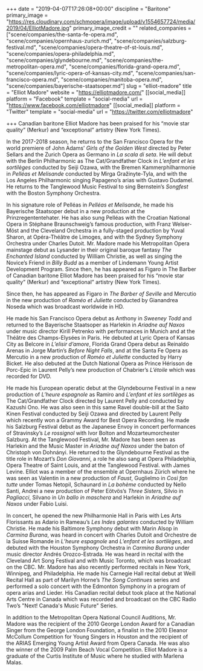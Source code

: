 +++
date = "2019-04-07T17:26:08+00:00"
discipline = "Baritone"
primary_image = "https://res.cloudinary.com/schmopera/image/upload/v1554657724/media/2019/04/ElliotMadore.jpg"
primary_image_credit = ""
related_companies = ["scene/companies/the-santa-fe-opera.md", "scene/companies/opernhaus-zurich.md", "scene/companies/salzburg-festival.md", "scene/companies/opera-theatre-of-st-louis.md", "scene/companies/opera-philadelphia.md", "scene/companies/glyndebourne.md", "scene/companies/the-metropolitan-opera.md", "scene/companies/florida-grand-opera.md", "scene/companies/lyric-opera-of-kansas-city.md", "scene/companies/san-francisco-opera.md", "scene/companies/manitoba-opera.md", "scene/companies/bayerische-staatsoper.md"]
slug = "elliot-madore"
title = "Elliot Madore"
website = "https://elliotmadore.com/"
[[social_media]]
platform = "Facebook"
template = "social-media"
url = "https://www.facebook.com/elliotmadore"
[[social_media]]
platform = "Twitter"
template = "social-media"
url = "https://twitter.com/elliotmadore"

+++
Canadian baritone Elliot Madore has been praised for his “movie star quality” (Merkur) and “exceptional” artistry (New York Times).

In the 2017-2018 season, he returns to the San Francisco Opera for the world premiere of John Adams’ _Girls of the Golden West_ directed by Peter Sellars and the Zurich Opera as Germano in _La scala di seta_. He will debut with the Berlin Philharmonic as The Cat/Grandfather Clock in _L’enfant et les sortilèges_ conducted by Seiji Ozawa, with the Bremen Kammerphilharmonie in _Pelléas et Melisande_ conducted by Mirga Gražinyte-Tyla, and with the Los Angeles Philharmonic singing Papageno’s arias with Gustavo Dudamel. He returns to the Tanglewood Music Festival to sing Bernstein’s _Songfest_ with the Boston Symphony Orchestra.

In his signature role of Pelléas in _Pelléas et Melisande_, he made his Bayerische Staatsoper debut in a new production at the Prinzregententehater. He has also sung Pelléas with the Croatian National Opera in Stéphane Braunschweig’s famous production, with Franz Welser-Möst and the Cleveland Orchestra in a fully-staged production by Yuval Sharon, at Opéra-Théâtre de Limoges, and with the Sydney Symphony Orchestra under Charles Dutoit. Mr. Madore made his Metropolitan Opera mainstage debut as Lysander in their original baroque fantasy _The Enchanted Island_ conducted by William Christie, as well as singing the Novice’s Friend in _Billy Budd_ as a member of Lindemann Young Artist Development Program. Since then, he has appeared as Figaro in The Barber of Canadian baritone Elliot Madore has been praised for his “movie star quality” (Merkur) and “exceptional” artistry (New York Times).

Since then, he has appeared as Figaro in _The Barber of Seville_ and Mercutio in the new production of _Roméo et Juliette_ conducted by Gianandrea Noseda which was broadcast worldwide in HD. 

He made his San Francisco Opera debut as Anthony in _Sweeney Todd_ and returned to the Bayerische Staatsoper as Harlekin in _Ariadne auf Naxos_ under music director Kirill Petrenko with performances in Munich and at the Théâtre des Champs-Elysées in Paris. He debuted at Lyric Opera of Kansas City as Belcore in _L’elisir d’amore_, Florida Grand Opera debut as Reinaldo Arenas in Jorge Martin’s _Before Night Falls_, and at the Santa Fe Opera as Mercutio in a new production of _Roméo et Juliette_ conducted by Harry Bicket. He also debuted at the Dutch National Opera as Prince Hérisson de Porc-Epic in Laurent Pelly’s new production of Chabrier’s _L’étoile_ which was recorded for DVD.

He made his European operatic debut at the Glyndebourne Festival in a new production of _L’heure espagnole_ as Ramiro and _L’enfant et les sortilèges_ as The Cat/Grandfather Clock directed by Laurent Pelly and conducted by Kazushi Ono. He was also seen in this same Ravel double-bill at the Saito Kinen Festival conducted by Seiji Ozawa and directed by Laurent Pelly which recently won a Grammy Award for Best Opera Recording. He made his Salzburg Festival debut as the Japanese Envoy in concert performances of Stravinsky’s _Le rossignol_ with Ivor Bolton and Mozarteumorchester Salzburg. At the Tanglewood Festival, Mr. Madore has been seen as Harlekin and the Music Master in _Ariadne auf Naxos_ under the baton of Christoph von Dohnányi. He returned to the Glyndebourne Festival as the title role in Mozart’s _Don Giovanni_, a role he also sang at Opera Philadelphia, Opera Theatre of Saint Louis, and at the Tanglewood Festival. with James Levine. Elliot was a member of the ensemble at Opernhaus Zürich where he was seen as Valentin in a new production of _Faust_, Guglielmo in _Così fan tutte_ under Tomas Netopil, Schaunard in _La bohème_ conducted by Nello Santi, Andrei a new production of Peter Eötvös’s _Three Sisters_, Silvio in _Pagliacci_, Silvano in _Un ballo in maschera_ and Harlekin in _Ariadne auf Naxos_ under Fabio Luisi.

In concert, he opened the new Philharmonie Hall in Paris with Les Arts Florissants as Adario in Rameau’s _Les Indes galantes_ conducted by William Christie. He made his Baltimore Symphony debut with Marin Alsop in _Carmina Burana_, was heard in concert with Charles Dutoit and Orchestre de la Suisse Romande in _L’heure espagnole_ and _L’enfant et les sortilèges_, and debuted with the Houston Symphony Orchestra in _Carmina Burana_ under music director Andrés Orozco-Estrada. He was heard in recital with the Cleveland Art Song Festival and with Music Toronto, which was broadcast on the CBC. Mr. Madore has also recently performed recitals in New York, Winnipeg, and Philadelphia. He made his Carnegie Hall recital debut at Weill Recital Hall as part of Marilyn Horne’s _The Song Continues_ series and performed a solo concert with the Edmonton Symphony in a program of opera arias and Lieder. His Canadian recital debut took place at the National Arts Centre in Canada which was recorded and broadcast on the CBC Radio Two’s "Next! Canada's Music Future" Series.

In addition to the Metropolitan Opera National Council Auditions, Mr. Madore was the recipient of the 2010 George London Award for a Canadian Singer from the George London Foundation, a finalist in the 2010 Eleanor McCollum Competition for Young Singers in Houston and the recipient of the ARIAS Emerging Young Artist Award from Opera Canada. He was also the winner of the 2009 Palm Beach Vocal Competition. Elliot Madore is a graduate of the Curtis Institute of Music where he studied with Marlena Malas.